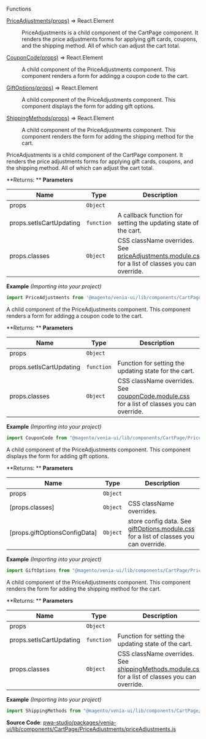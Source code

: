 
Functions

<dl>
<dt><a href="#PriceAdjustments">PriceAdjustments(props)</a> ⇒ <inlineCode>React.Element</inlineCode></dt>
<dd>

PriceAdjustments is a child component of the CartPage component.
It renders the price adjustments forms for applying gift cards, coupons, and the shipping method.
All of which can adjust the cart total.

</dd>
<dt><a href="#CouponCode">CouponCode(props)</a> ⇒ <inlineCode>React.Element</inlineCode></dt>
<dd>

A child component of the PriceAdjustments component.
This component renders a form for addingg a coupon code to the cart.

</dd>
<dt><a href="#GiftOptions">GiftOptions(props)</a> ⇒ <inlineCode>React.Element</inlineCode></dt>
<dd>

A child component of the PriceAdjustments component.
This component displays the form for adding gift options.

</dd>
<dt><a href="#ShippingMethods">ShippingMethods(props)</a> ⇒ <inlineCode>React.Element</inlineCode></dt>
<dd>

A child component of the PriceAdjustments component.
This component renders the form for adding the shipping method for the cart.

</dd>
</dl>


PriceAdjustments is a child component of the CartPage component.
It renders the price adjustments forms for applying gift cards, coupons, and the shipping method.
All of which can adjust the cart total.

**Returns: **
**Parameters**

| Name | Type | Description |
| --- | --- | --- |
| props | `Object` |  |
| props.setIsCartUpdating | `function` | A callback function for setting the updating state of the cart. |
| props.classes | `Object` | CSS className overrides. See [priceAdjustments.module.css](https://github.com/magento/pwa-studio/blob/develop/packages/venia-ui/lib/components/CartPage/PriceAdjustments/priceAdjustments.module.css) for a list of classes you can override. |

**Example** *(Importing into your project)*  
```js
import PriceAdjustments from '@magento/venia-ui/lib/components/CartPage/PriceAdjustments'
```

A child component of the PriceAdjustments component.
This component renders a form for addingg a coupon code to the cart.

**Returns: **
**Parameters**

| Name | Type | Description |
| --- | --- | --- |
| props | `Object` |  |
| props.setIsCartUpdating | `function` | Function for setting the updating state for the cart. |
| props.classes | `Object` | CSS className overrides. See [couponCode.module.css](https://github.com/magento/pwa-studio/blob/develop/packages/venia-ui/lib/components/CartPage/PriceAdjustments/CouponCode/couponCode.module.css) for a list of classes you can override. |

**Example** *(Importing into your project)*  
```js
import CouponCode from "@magento/venia-ui/lib/components/CartPage/PriceAdjustments/CouponCode";
```

A child component of the PriceAdjustments component.
This component displays the form for adding gift options.

**Returns: **
**Parameters**

| Name | Type | Description |
| --- | --- | --- |
| props | `Object` |  |
| [props.classes] | `Object` | CSS className overrides. |
| [props.giftOptionsConfigData] | `Object` | store config data. See [giftOptions.module.css](https://github.com/magento/pwa-studio/blob/develop/packages/venia-ui/lib/components/CartPage/PriceAdjustments/GiftOptions/giftOptions.module.css) for a list of classes you can override. |

**Example** *(Importing into your project)*  
```js
import GiftOptions from "@magento/venia-ui/lib/components/CartPage/PriceAdjustments/GiftOptions";
```

A child component of the PriceAdjustments component.
This component renders the form for adding the shipping method for the cart.

**Returns: **
**Parameters**

| Name | Type | Description |
| --- | --- | --- |
| props | `Object` |  |
| props.setIsCartUpdating | `function` | Function for setting the updating state of the cart. |
| props.classes | `Object` | CSS className overrides. See [shippingMethods.module.css](https://github.com/magento/pwa-studio/blob/develop/packages/venia-ui/lib/components/CartPage/PriceAdjustments/ShippingMethods/shippingMethods.module.css) for a list of classes you can override. |

**Example** *(Importing into your project)*  
```js
import ShippingMethods from "@magento/venia-ui/lib/components/CartPage/PriceAdjustments/ShippingMethods";
```


**Source Code**: [pwa-studio/packages/venia-ui/lib/components/CartPage/PriceAdjustments/priceAdjustments.js](https://github.com/magento/pwa-studio/blob/develop/packages/venia-ui/lib/components/CartPage/PriceAdjustments/priceAdjustments.js)